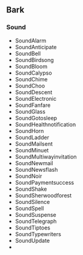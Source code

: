 ## Bark



### Sound

- SoundAlarm
- SoundAnticipate
- SoundBell
- SoundBirdsong
- SoundBloom
- SoundCalypso
- SoundChime
- SoundChoo
- SoundDescent
- SoundElectronic
- SoundFanfare
- SoundGlass
- SoundGotosleep
- SoundHealthnotification
- SoundHorn
- SoundLadder
- SoundMailsent
- SoundMinuet
- SoundMultiwayinvitation
- SoundNewmail
- SoundNewsflash
- SoundNoir
- SoundPaymentsuccess
- SoundShake
- SoundSherwoodforest
- SoundSilence
- SoundSpell
- SoundSuspense
- SoundTelegraph
- SoundTiptoes
- SoundTypewriters
- SoundUpdate
- 
